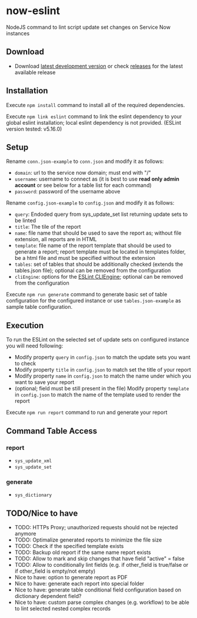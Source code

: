# now-eslint
NodeJS command to lint script update set changes on Service Now instances

## Download

- Download [latest development version](https://github.com/hrax/now-eslint/archive/master.zip) or check [releases](https://github.com/hrax/now-eslint/releases) for the latest available release

## Installation

Execute `npm install` command to install all of the required dependencies.

Execute `npm link eslint` command to link the eslint dependency to your global eslint installation; local eslint dependency is not provided. (ESLint version tested: v5.16.0)

## Setup

Rename `conn.json-example` to `conn.json` and modify it as follows:
- `domain`: url to the service now domain; must end with "/"
- `username`: username to connect as (it is best to use **read only admin account** or see below for a table list for each command)
- `password`: password of the username above

Rename `config.json-example` to `config.json` and modify it as follows:
- `query`: Endoded query from sys_update_set list returning update sets to be linted
- `title`: The tile of the report
- `name`: file name that should be used to save the report as; without file extension, all reports are in HTML
- `template`: file name of the report template that should be used to generate a report; report template must be located in templates folder, be a html file and must be specified without the extension
- `tables`: set of tables that should be additionally checked (extends the tables.json file); optional can be removed from the configuration
- `cliEngine`: options for the [ESLint CLIEngine](https://eslint.org/docs/developer-guide/nodejs-api#cliengine); optional can be removed from the configuration

Execute `npm run generate` command to generate basic set of table configuration for the configured instance or use `tables.json-example` as sample table configuration.

## Execution

To run the ESLint on the selected set of update sets on configured instance you will need following:
- Modify property `query` in `config.json` to match the update sets you want to check
- Modify property `title` in `config.json` to match set the title of your report
- Modify property `name` in `config.json` to match the name under which you want to save your report
- (optional; field must be still present in the file) Modify property `template` in `config.json` to match the name of the template used to render the report

Execute `npm run report` command to run and generate your report

## Command Table Access

### report

- `sys_update_xml`
- `sys_update_set`

### generate

- `sys_dictionary`

## TODO/Nice to have

- TODO: HTTPs Proxy; unauthorized requests should not be rejected anymore
- TODO: Optimalize generated reports to minimize the file size
- TODO: Check if the specified template exists
- TODO: Backup old report if the same name report exists
- TODO: Allow to mark and skip changes that have field "active" = false
- TODO: Allow to conditionally lint fields (e.g. if other_field is true/false or if other_field is empty/not empty)
- Nice to have: option to generate report as PDF
- Nice to have: generate each report into special folder
- Nice to have: generate table conditional field configuration based on dictionary dependent field?
- Nice to have: custom parse complex changes (e.g. workflow) to be able to lint selected nested complex records
